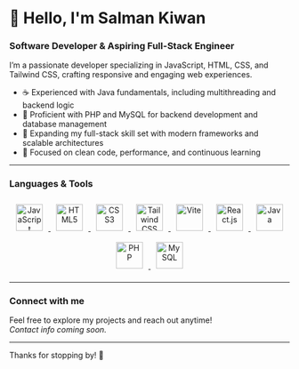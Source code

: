 # 👋 Hello, I'm Salman Kiwan

### Software Developer & Aspiring Full-Stack Engineer

I’m a passionate developer specializing in JavaScript, HTML, CSS, and Tailwind CSS, crafting responsive and engaging web experiences.

- ☕ Experienced with Java fundamentals, including multithreading and backend logic  
- 🐘 Proficient with PHP and MySQL for backend development and database management  
- 🚀 Expanding my full-stack skill set with modern frameworks and scalable architectures  
- 🌱 Focused on clean code, performance, and continuous learning  

---

### Languages & Tools
<p align="center">
  <a href="https://developer.mozilla.org/en-US/docs/Web/JavaScript" target="_blank">
    <img src="https://skillicons.dev/icons?i=javascript" alt="JavaScript" height="48" style="margin: 10px;" />
  </a>
  <a href="https://developer.mozilla.org/en-US/docs/Web/HTML" target="_blank">
    <img src="https://skillicons.dev/icons?i=html" alt="HTML5" height="48" style="margin: 10px;" />
  </a>
  <a href="https://developer.mozilla.org/en-US/docs/Web/CSS" target="_blank">
    <img src="https://skillicons.dev/icons?i=css" alt="CSS3" height="48" style="margin: 10px;" />
  </a>
  <a href="https://tailwindcss.com/docs" target="_blank">
    <img src="https://skillicons.dev/icons?i=tailwind" alt="Tailwind CSS" height="48" style="margin: 10px;" />
  </a>
  <a href="https://vitejs.dev/" target="_blank">
    <img src="https://skillicons.dev/icons?i=vite" alt="Vite" height="48" style="margin: 10px;" />
  </a>
  <a href="https://reactjs.org/" target="_blank">
    <img src="https://skillicons.dev/icons?i=react" alt="React.js" height="48" style="margin: 10px;" />
  </a>
  <a href="https://www.java.com/" target="_blank">
    <img src="https://skillicons.dev/icons?i=java" alt="Java" height="48" style="margin: 10px;" />
  </a>
  <a href="https://www.php.net/" target="_blank">
    <img src="https://skillicons.dev/icons?i=php" alt="PHP" height="48" style="margin: 10px;" />
  </a>
  <a href="https://www.mysql.com/" target="_blank">
    <img src="https://skillicons.dev/icons?i=mysql" alt="MySQL" height="48" style="margin: 10px;" />
  </a>
</p>






---

### Connect with me

Feel free to explore my projects and reach out anytime!  
*Contact info coming soon.*

---

Thanks for stopping by! 🚀
